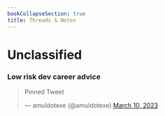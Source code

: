 ```yaml
---
bookCollapseSection: true
title: Threads & Notes
---
```



# Unclassified

### Low risk dev career advice

<blockquote class="twitter-tweet">
  <p lang="en" dir="ltr">Pinned Tweet</p>
  &mdash; amuldotexe (@amuldotexe) <a href="https://twitter.com/amuldotexe/status/1570106688845512707">March 10, 2023</a>
</blockquote>

<script async src="https://platform.twitter.com/widgets.js" charset="utf-8"></script>